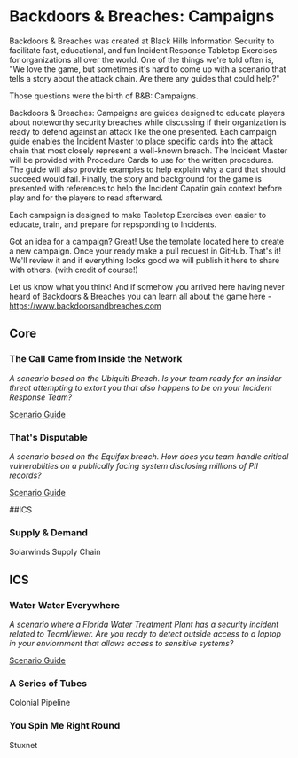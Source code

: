 # Backdoors & Breaches: Campaigns
Backdoors & Breaches was created at Black Hills Information Security to facilitate fast, educational, and fun Incident Response Tabletop Exercises for organizations all over the world. One of the things we're told often is, "We love the game, but sometimes it's hard to come up with a scenario that tells a story about the attack chain. Are there any guides that could help?"

Those questions were the birth of B&B: Campaigns. 

Backdoors & Breaches: Campaigns are guides designed to educate players about noteworthy security breaches while discussing if their organization is ready to defend against an attack like the one presented. Each campaign guide enables the Incident Master to place specific cards into the attack chain that most closely represent a well-known breach. The Incident Master will be provided with Procedure Cards to use for the written procedures. The guide will also provide examples to help explain why a card that should succeed would fail. Finally, the story and background for the game is presented with references to help the Incident Capatin gain context before play and for the players to read afterward. 

Each campaign is designed to make Tabletop Exercises even easier to educate, train, and prepare for repsponding to Incidents. 

Got an idea for a campaign? Great! Use the template located here to create a new campaign. Once your ready make a pull request in GitHub. That's it! We'll review it and if everything looks good we will publish it here to share with others. (with credit of course!)

Let us know what you think! And if somehow you arrived here having never heard of Backdoors & Breaches you can learn all about the game here - https://www.backdoorsandbreaches.com 


## Core

### The Call Came from Inside the Network
*A scneario based on the Ubiquiti Breach. Is your team ready for an insider threat attempting to extort you that also happens to be on your Incident Response Team?*

[Scenario Guide](https://github.com/AntiSyphon/BandBCampaigns/blob/main/Call%20From%20Inside%20the%20Network/Call%20From%20Inside%20the%20Network.md)

### That's Disputable
*A scenario based on the Equifax breach. How does you team handle critical vulnerablities on a publically facing system disclosing millions of PII records?*

[Scenario Guide](https://github.com/AntiSyphon/BandBCampaigns/blob/main/That's%20Disputable/That's%20Disputable.md)

##ICS

### Supply & Demand
Solarwinds
Supply Chain

## ICS

### Water Water Everywhere
*A scenario where a Florida Water Treatment Plant has a security incident related to TeamViewer. Are you ready to detect outside access to a laptop in your enviornment that allows access to sensitive systems?*

[Scenario Guide](https://github.com/AntiSyphon/BandBCampaigns/blob/main/WaterWaterEverywhere/WaterWaterEverywhere.md)

### A Series of Tubes
Colonial Pipeline

### You Spin Me Right Round
Stuxnet
